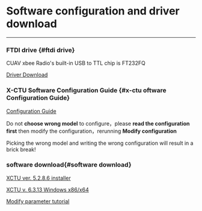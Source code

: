 # Software configuration and driver download

---

### FTDI drive  {#ftdi drive}

CUAV xbee Radio's built-in USB to TTL chip is FT232FQ

[Driver Download](http://www.ftdichip.com/FTDrivers.htm)

### X-CTU Software Configuration Guide {#x-ctu oftware Configuration Guide}

[Configuration Guide](http://pub.ucpros.com/download/90001003_A.pdf)

Do not **choose wrong model** to configure，please **read the configuration first** then modify the configuration，rerunning **Modify configuration**

Picking the wrong model and writing the wrong configuration will result in a brick break!

### software download{#software download}

[XCTU ver. 5.2.8.6 installer](http://ftp1.digi.com/support/utilities/40003002_C.exe)

[XCTU v. 6.3.13 Windows x86/x64](http://ftp1.digi.com/support/utilities/40003026_redirect.htm)

[Modify parameter tutorial](http://doc.cuav.net/tutorial/copter/optional-hardware/radio/usb-xbee.html)



